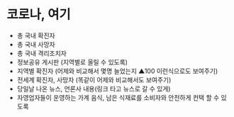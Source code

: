 <h1>코로나, 여기</h1>
<ul>
<li>총 국내 확진자</li>
<li>총 국내 사망자</li>
<li>총 국내 격리조치자</li>

<li>정보공유 게시판 (지역별로 올릴 수 있도록)</li>

<li>지역별 확진자 (어제와 비교해서 몇명 늘었는지 ▲100 이런식으로도 보여주기)</li>

<li>전세계 확진자, 사망자 (똑같이 어제와 비교해서도 보여주기)</li>

<li>당일날 나온 뉴스, 언론사 내용(링크 타고 뉴스로 갈 수 있게)</li>

<li>자영업자들이 운영하는 가계 음식, 남은 식재료를 소비자와 안전하게 컨택 할 수 있도록</li>
</ul>
